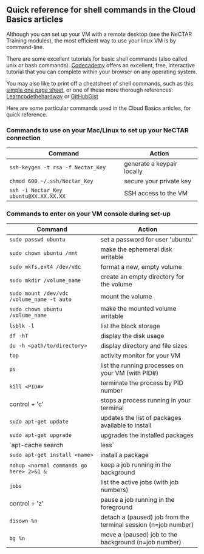 ## Quick reference for shell commands in the Cloud Basics articles

Although you can set up your VM with a remote desktop (see the NeCTAR Training modules),
the most efficient way to use your linux VM is by command-line.

There are some excellent tutorials for basic shell commands (also called unix or bash commands).
[Codecademy][codecademy] offers an excellent, free, interactive tutorial that you can complete within your browser on any operating system.

You may also like to print off a cheatsheet of shell commands, such as this [simple one page sheet][simple],
or one of these more thorough references: [Learncodethehardway][long] or [GitHubGist][git]

Here are some particular commands used in the Cloud Basics articles, for quick reference.

### Commands to use on your Mac/Linux to set up your NeCTAR connection

| Command  | Action |
| ------------- | ------------- |
| `ssh-keygen -t rsa -f Nectar_Key` | generate a keypair locally |
| `chmod 600 ~/.ssh/Nectar_Key` | secure your private key |
| `ssh -i Nectar_Key ubuntu@XX.XX.XX.XX` | SSH access to the VM |



### Commands to enter on your VM console during set-up

| Command  | Action |
| ------------- | ------------- |
| `sudo passwd ubuntu` | set a password for user 'ubuntu' |
| `sudo chown ubuntu /mnt` | make the ephemeral disk writable |
| `sudo mkfs.ext4 /dev/vdc` | format a new, empty volume |
| `sudo mkdir /volume_name` | create an empty directory for the volume |
| `sudo mount /dev/vdc /volume_name -t auto` | mount the volume |
| `sudo chown ubuntu /volume_name` | make the mounted volume writable |
| `lsblk -l` | list the block storage |
| `df -hT` | display the disk usage |
| `du -h <path/to/directory>` | display directory and file sizes |
| `top` | activity monitor for your VM |
| `ps` | list the running processes on your VM (with PID#) |
| `kill <PID#>` | terminate the process by PID number  |
| control + 'c' | stops a process running in your terminal |
| `sudo apt-get update` | updates the list of packages available to install |
| `sudo apt-get upgrade` | upgrades the installed packages |
| `apt-cache search <name> | less` | search for a package to install |
| `sudo apt-get install <name>` | install a package |
| `nohup <normal commands go here> 2>&1 &` | keep a job running in the background |
| `jobs` | list the active jobs (with job numbers) |
| control + 'z' | pause a job running in the foreground |
| `disown %n` | detach a (paused) job from the terminal session (n=job number) |
| `bg %n ` | move a (paused) job to the background (n=job number) |


[codecademy]: https://www.codecademy.com/learn/learn-the-command-line
[long]: http://cli.learncodethehardway.org/bash_cheat_sheet.pdf
[git]: https://gist.github.com/LeCoupa/122b12050f5fb267e75f
[simple]: https://ubuntudanmark.dk/filer/fwunixref.pdf

